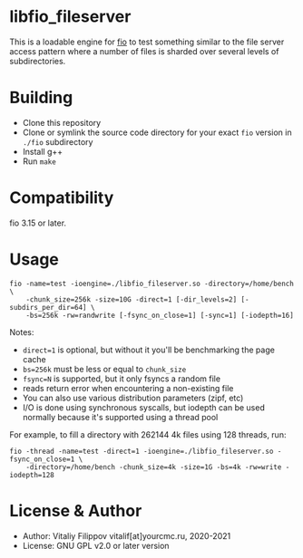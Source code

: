 # libfio_fileserver

This is a loadable engine for [fio](https://github.com/axboe/fio) to test something similar to
the file server access pattern where a number of files is sharded over several levels of subdirectories.

# Building

* Clone this repository
* Clone or symlink the source code directory for your exact `fio` version in `./fio` subdirectory
* Install g++
* Run `make`

# Compatibility

fio 3.15 or later.

# Usage

```
fio -name=test -ioengine=./libfio_fileserver.so -directory=/home/bench \
    -chunk_size=256k -size=10G -direct=1 [-dir_levels=2] [-subdirs_per_dir=64] \
    -bs=256k -rw=randwrite [-fsync_on_close=1] [-sync=1] [-iodepth=16]
```

Notes:
* `direct=1` is optional, but without it you'll be benchmarking the page cache
* `bs=256k` must be less or equal to `chunk_size`
* `fsync=N` is supported, but it only fsyncs a random file
* reads return error when encountering a non-existing file
* You can also use various distribution parameters (zipf, etc)
* I/O is done using synchronous syscalls, but iodepth can be used normally
  because it's supported using a thread pool

For example, to fill a directory with 262144 4k files using 128 threads, run:

```
fio -thread -name=test -direct=1 -ioengine=./libfio_fileserver.so -fsync_on_close=1 \
    -directory=/home/bench -chunk_size=4k -size=1G -bs=4k -rw=write -iodepth=128
```

# License & Author

* Author: Vitaliy Filippov vitalif[at]yourcmc.ru, 2020-2021
* License: GNU GPL v2.0 or later version
